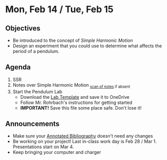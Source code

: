 Mon, Feb 14 / Tue, Feb 15
=================== 
  
Objectives  
------------  
- Be introduced to the concept of _Simple Harmonic Motion_
- Design an experiment that you could use to determine what affects the period of a pendulum.

Agenda    
---------    

1. SSR
2. Notes over Simple Harmonic Motion <sub>[scan of notes](https://avon.schoology.com/course/5138386979/materials/gp/5672837373) if absent</sub>
3. Start the Pendulum Lab
    - Download the [Lab Template][temp] and save it to OneDrive
    - Follow Mr. Rohrbach's instructions for getting started
    - **IMPORTANT!** Save this file some place safe.  Don't lose it!

Announcements 
-------------  
 
- Make sure your [Annotated Bibliography][bib] doesn't need any changes
- Be working on your project!  Last in-class work day is Feb 28 / Mar 1.  Presentations start on Mar 4.
- Keep bringing your computer and charger


[bib]: https://avon.schoology.com/assignment/5526830221/
[temp]: https://avon.schoology.com/course/5138386979/materials/gp/5672843626

<!--stackedit_data:
eyJoaXN0b3J5IjpbMTYxNzMxMjMxNywzNDczNzI3MzgsLTY5OD
UyNDExMiwtMjA5ODU1OTM0LC02NjE5NTUxODUsLTEyNDU1MzYw
MjQsNTYzNDUzOTMxLDExNzA5MTI5NzcsMTg1NjYyODQ1LDQyND
IwNzM5LC05OTA2MDU3NzAsMTE5MzQ5NTgyLC0yOTAwNjkwMTAs
LTEwNDgwMDEzNDUsLTc3NzgzOTMyMCw2OTA3NDM5ODgsMjY1ND
g5NjA0LC0xNTUwMzU0MzcsMTEwNjg5MTk0NCwtMTI1ODc5ODk4
MF19
-->